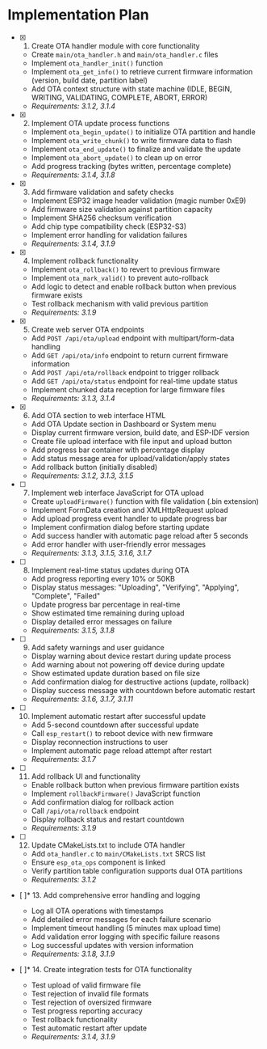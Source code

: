 # Implementation Plan

- [x] 1. Create OTA handler module with core functionality





  - Create `main/ota_handler.h` and `main/ota_handler.c` files
  - Implement `ota_handler_init()` function
  - Implement `ota_get_info()` to retrieve current firmware information (version, build date, partition label)
  - Add OTA context structure with state machine (IDLE, BEGIN, WRITING, VALIDATING, COMPLETE, ABORT, ERROR)
  - _Requirements: 3.1.2, 3.1.4_

- [x] 2. Implement OTA update process functions





  - Implement `ota_begin_update()` to initialize OTA partition and handle
  - Implement `ota_write_chunk()` to write firmware data to flash
  - Implement `ota_end_update()` to finalize and validate the update
  - Implement `ota_abort_update()` to clean up on error
  - Add progress tracking (bytes written, percentage complete)
  - _Requirements: 3.1.4, 3.1.8_

- [x] 3. Add firmware validation and safety checks





  - Implement ESP32 image header validation (magic number 0xE9)
  - Add firmware size validation against partition capacity
  - Implement SHA256 checksum verification
  - Add chip type compatibility check (ESP32-S3)
  - Implement error handling for validation failures
  - _Requirements: 3.1.4, 3.1.9_

- [x] 4. Implement rollback functionality





  - Implement `ota_rollback()` to revert to previous firmware
  - Implement `ota_mark_valid()` to prevent auto-rollback
  - Add logic to detect and enable rollback button when previous firmware exists
  - Test rollback mechanism with valid previous partition
  - _Requirements: 3.1.9_

- [x] 5. Create web server OTA endpoints





  - Add `POST /api/ota/upload` endpoint with multipart/form-data handling
  - Add `GET /api/ota/info` endpoint to return current firmware information
  - Add `POST /api/ota/rollback` endpoint to trigger rollback
  - Add `GET /api/ota/status` endpoint for real-time update status
  - Implement chunked data reception for large firmware files
  - _Requirements: 3.1.3, 3.1.4_

- [x] 6. Add OTA section to web interface HTML





  - Add OTA Update section in Dashboard or System menu
  - Display current firmware version, build date, and ESP-IDF version
  - Create file upload interface with file input and upload button
  - Add progress bar container with percentage display
  - Add status message area for upload/validation/apply states
  - Add rollback button (initially disabled)
  - _Requirements: 3.1.2, 3.1.3, 3.1.5_

- [ ] 7. Implement web interface JavaScript for OTA upload
  - Create `uploadFirmware()` function with file validation (.bin extension)
  - Implement FormData creation and XMLHttpRequest upload
  - Add upload progress event handler to update progress bar
  - Implement confirmation dialog before starting update
  - Add success handler with automatic page reload after 5 seconds
  - Add error handler with user-friendly error messages
  - _Requirements: 3.1.3, 3.1.5, 3.1.6, 3.1.7_

- [ ] 8. Implement real-time status updates during OTA
  - Add progress reporting every 10% or 50KB
  - Display status messages: "Uploading", "Verifying", "Applying", "Complete", "Failed"
  - Update progress bar percentage in real-time
  - Show estimated time remaining during upload
  - Display detailed error messages on failure
  - _Requirements: 3.1.5, 3.1.8_

- [ ] 9. Add safety warnings and user guidance
  - Display warning about device restart during update process
  - Add warning about not powering off device during update
  - Show estimated update duration based on file size
  - Add confirmation dialog for destructive actions (update, rollback)
  - Display success message with countdown before automatic restart
  - _Requirements: 3.1.6, 3.1.7, 3.1.11_

- [ ] 10. Implement automatic restart after successful update
  - Add 5-second countdown after successful update
  - Call `esp_restart()` to reboot device with new firmware
  - Display reconnection instructions to user
  - Implement automatic page reload attempt after restart
  - _Requirements: 3.1.7_

- [ ] 11. Add rollback UI and functionality
  - Enable rollback button when previous firmware partition exists
  - Implement `rollbackFirmware()` JavaScript function
  - Add confirmation dialog for rollback action
  - Call `/api/ota/rollback` endpoint
  - Display rollback status and restart countdown
  - _Requirements: 3.1.9_

- [ ] 12. Update CMakeLists.txt to include OTA handler
  - Add `ota_handler.c` to `main/CMakeLists.txt` SRCS list
  - Ensure `esp_ota_ops` component is linked
  - Verify partition table configuration supports dual OTA partitions
  - _Requirements: 3.1.2_

- [ ]* 13. Add comprehensive error handling and logging
  - Log all OTA operations with timestamps
  - Add detailed error messages for each failure scenario
  - Implement timeout handling (5 minutes max upload time)
  - Add validation error logging with specific failure reasons
  - Log successful updates with version information
  - _Requirements: 3.1.8, 3.1.9_

- [ ]* 14. Create integration tests for OTA functionality
  - Test upload of valid firmware file
  - Test rejection of invalid file formats
  - Test rejection of oversized firmware
  - Test progress reporting accuracy
  - Test rollback functionality
  - Test automatic restart after update
  - _Requirements: 3.1.4, 3.1.9_

